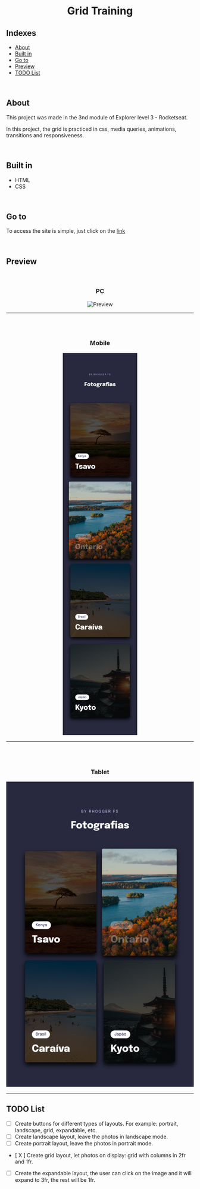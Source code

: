 <h1 align="center">
Grid Training
</h1>

## Indexes

- [About](#about)
- [Built in](#built_in)
- [Go to](#go_to)
- [Preview](#preview)
- [TODO List](#todo_list)

<br>

## About <a name = "about"></a>

This project was made in the 3nd module of Explorer level 3 - Rocketseat.

In this project, the grid is practiced in css, media queries, animations, transitions and responsiveness.

<br>

## Built in <a name = "built_in"></a>

- HTML
- CSS

<br>

## Go to <a name = "go_to"></a>

To access the site is simple, just click on the <a href = "https://grid-training.vercel.app">link</a>

<br>

## Preview <a name = "preview"></a>

<div align="center">

  <br>

### PC

![Preview](assets/PC.png)

  <hr><br><br>

### Mobile

![Preview](assets/Mobile.png)

  <hr><br><br>

### Tablet

![Preview](assets/Tablet.png)

  <hr>

</div>

## TODO List <a name = "todo_list"></a>

- [ ] Create buttons for different types of layouts. For example: portrait, landscape, grid, expandable, etc.
- [ ] Create landscape layout, leave the photos in landscape mode.
- [ ] Create portrait layout, leave the photos in portrait mode.
- [ X ] Create grid layout, let photos on display: grid with columns in 2fr and 1fr.
- [ ] Create the expandable layout, the user can click on the image and it will expand to 3fr, the rest will be 1fr.